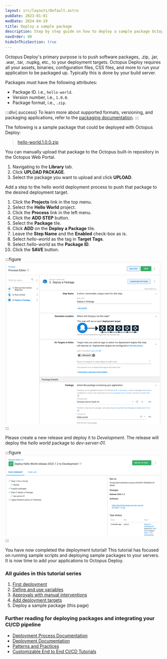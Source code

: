 ```yaml
---
layout: src/layouts/Default.astro
pubDate: 2023-01-01
modDate: 2024-04-19
title: Deploy a sample package
description: Step by step guide on how to deploy a sample package Octopus Deploy
navOrder: 80
hideInThisSection: true
---
```


Octopus Deploy's primary purpose is to push software packages, .zip, .jar, .war, .tar, .nupkg, etc., to your deployment targets.  Octopus Deploy requires all your assets, binaries, configuration files, CSS files, and more to run your application to be packaged up.  Typically this is done by your build server.

Packages must have the following attributes:

- Package ID. i.e., `hello-world`.
- Version number, i.e., `1.0.0`. 
- Package format, i.e., `.zip`.

:::div{.success}
To learn more about supported formats, versioning, and packaging applications, refer to the [packaging documentation](/docs/packaging-applications).
:::

The following is a sample package that could be deployed with Octopus Deploy:

> [hello-world.1.0.0.zip](https://octopus.com/images/docs/hello-world.1.0.0.zip)

You can manually upload that package to the Octopus built-in repository in the Octopus Web Portal.

1. Navigating to the **Library** tab.
1. Click **UPLOAD PACKAGE**.
1. Select the package you want to upload and click **UPLOAD**.

Add a step to the hello world deployment process to push that package to the desired deployment target.

1. Click the **Projects** link in the top menu.
1. Select the **Hello World** project.
1. Click the **Process** link in the left menu.
1. Click the **ADD STEP** button.
1. Select the **Package** tile.
1. Click **ADD** on the **Deploy a Package** tile.
1. Leave the **Step Name** and the **Enabled** check-box as is.
1. Select *hello-world* as the tag in **Target Tags**.
1. Select *hello-world* as the **Package ID**.
1. Click the **SAVE** button.

:::figure
![Deploy a package step with target tag and package selected](/docs/getting-started/first-deployment/images/img-deploypackage.png)
:::

Please create a new release and deploy it to *Development*.  The release will deploy the *hello world* package to *dev-server-01*.

:::figure
![Deploy a package results](/docs/getting-started/first-deployment/images/img-releasehwpackage.png)
:::

You have now completed the deployment tutorial!  This tutorial has focused on running sample scripts and deploying sample packages to your servers.  It is now time to add your applications to Octopus Deploy.  

### All guides in this tutorial series

1. [First deployment](/docs/getting-started/first-deployment)
2. [Define and use variables](/docs/getting-started/first-deployment/define-and-use-variables)
3. [Approvals with manual interventions](/docs/getting-started/first-deployment/approvals-with-manual-interventions)
4. [Add deployment targets](/docs/getting-started/first-deployment/add-deployment-targets)
5. Deploy a sample package (this page)

### Further reading for deploying packages and integrating your CI/CD pipeline

- [Deployment Process Documentation](/docs/projects/deployment-process)
- [Deployment Documentation](/docs/deployments)
- [Patterns and Practices](/docs/deployments/patterns)
- [Customizable End to End CI/CD Tutorials](https://octopus.com/docs/guides)
